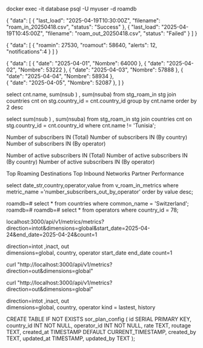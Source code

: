 docker exec -it database psql -U myuser -d roamdb

{
  "data": [
    {
      "last_load": "2025-04-19T10:30:00Z",
      "filename": "roam_in_20250418.csv",
      "status": "Success"
    },
    {
      "last_load": "2025-04-19T10:45:00Z",
      "filename": "roam_out_20250418.csv",
      "status": "Failed"
    }
  ]
}


{
  "data": [
    {
      "roamin": 27530,
      "roamout": 58640,
      "alerts": 12,
      "notifications":4
    }
  ]
}


{
  "data": [
    {
      "date": "2025-04-01",
      "Nombre": 64000
    },
    {
      "date": "2025-04-02",
      "Nombre": 53222
    },
    {
      "date": "2025-04-03",
      "Nombre": 57888
    },
    {
      "date": "2025-04-04",
      "Nombre": 58934
    },       
    {
      "date": "2025-04-05",
      "Nombre": 52087
    },
  ]
}



select cnt.name, sum(nsub ) ,  sum(nsuba)
from stg_roam_in stg join countries cnt on stg.country_id = cnt.country_id
group by cnt.name
order by 2 desc


select  sum(nsub ) ,  sum(nsuba)
from stg_roam_in stg join countries cnt on stg.country_id = cnt.country_id
where cnt.name != 'Tunisia';






Number of subscribers IN (Total)
Number of subscribers IN (By country)
Number of subscribers IN (By operator)

Number of active subscribers IN (Total)
Number of active subscribers IN (By country)
Number of active subscribers IN (By operator)


Top Roaming Destinations
Top Inbound Networks
Partner Performance











select date_str,country,operator,value from v_roam_in_metrics 
where  metric_name ='number_subscribers_out_by_operator' order by value desc;


roamdb=# select * from countries where common_name = 'Switzerland';
roamdb=# 
roamdb=# select * from operators where country_id = 78;







localhost:3000/api/v1/metrics/metrics?direction=intot&dimensions=global&start_date=2025-04-24&end_date=2025-04-24&count=1


direction=intot ,inact, out  
dimensions=global, country, operator
start_date
end_date
count=1

curl "http://localhost:3000/api/v1/metrics?direction=out&dimensions=global"


curl "http://localhost:3000/api/v1/metrics?direction=out&dimensions=global"

direction=intot ,inact, out  
dimensions=global, country, operator
kind = lastest, history




CREATE TABLE IF NOT EXISTS sor_plan_config (
    id SERIAL PRIMARY KEY,
    country_id INT NOT NULL,
    operator_id INT NOT NULL,
    rate TEXT,
    routage TEXT,
    created_at TIMESTAMP DEFAULT CURRENT_TIMESTAMP,
    created_by TEXT,
    updated_at TIMESTAMP,
    updated_by TEXT
);